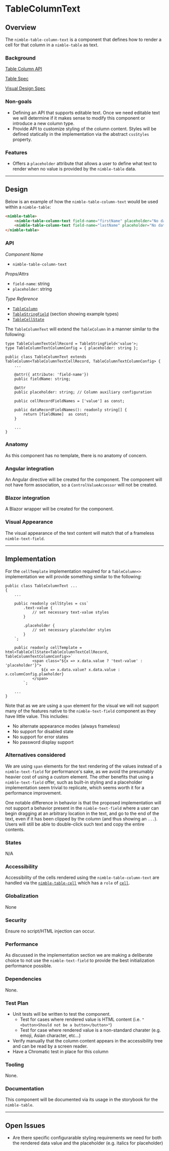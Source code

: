# TableColumnText

## Overview

The `nimble-table-column-text` is a component that defines how to render a cell for that column in a `nimble-table` as text.

### Background

[Table Column API](../table-columns-hld.md)

[Table Spec](../README.md)

[Visual Design Spec](https://xd.adobe.com/view/5b476816-dad1-4671-b20a-efe796631c72-0e14/specs/)

### Non-goals

-   Defining an API that supports editable text. Once we need editable text we will determine if it makes sense to modify this component or introduce a new column type.
-   Provide API to customize styling of the column content. Styles will be defined statically in the implementation via the abstract `cssStyles` property.

### Features

-   Offers a `placeholder` attribute that allows a user to define what text to render when no value is provided by the `nimble-table` data.

---

## Design

Below is an example of how the `nimble-table-column-text` would be used within a `nimble-table`:

```HTML
<nimble-table>
    <nimble-table-column-text field-name="firstName" placeholder="No data">First Name</nimble-table-column-text-field>
    <nimble-table-column-text field-name="lastName" placeholder="No data">Last Name</nimble-table-column-text-field>
</nimble-table>
```

### API

_Component Name_

-   `nimble-table-column-text`

_*Props/Attrs*_

-   `field-name`: string
-   `placeholder`: string

_Type Reference_

-   [`TableColumn`](../table-columns-hld.md#tablecolumn)
-   [`TableStringField`](https://github.com/ni/nimble/blob/main/packages/nimble-components/src/table/specs/table-data-api.md#implementation--design) (section showing example types)
-   [`TableCellState`](../table-columns-hld.md#tablecellstate-interface)

The `TableColumnText` will extend the `TableColumn` in a manner similar to the following:

```TS
type TableColumnTextCellRecord = TableStringField<'value'>;
type TableColumnTextColumnConfig = { placeholder: string };

public class TableColumnText extends TableColumn<TableColumnTextCellRecord, TableColumnTextColumnConfig> {
    ...

    @attr({ attribute: 'field-name'})
    public fieldName: string;

    @attr
    public placeholder: string; // Column auxiliary configuration

    public cellRecordFieldNames = ['value'] as const;

    public dataRecordFieldNames(): readonly string[] {
        return [fieldName]  as const;
    }

    ...
}
```

### Anatomy

As this component has no template, there is no anatomy of concern.

### Angular integration

An Angular directive will be created for the component. The component will not have form association, so a `ControlValueAccessor` will not be created.

### Blazor integration

A Blazor wrapper will be created for the component.

### Visual Appearance

The visual appearance of the text content will match that of a frameless `nimble-text-field`.

---

## Implementation

For the `cellTemplate` implementation required for a `TableColumn<>` implementation we will provide something similar to the following:

```TS
public class TableColumnText ...
{
    ...

    public readonly cellStyles = css`
        .text-value {
            // set necessary text-value styles
        }

        .placeholder {
            // set necessary placeholder styles
        }
    `;

    public readonly cellTemplate = html<TableCellState<TableColumnTextCellRecord, TableColumnTextColumnConfig>>`
            <span class="${x => x.data.value ? 'text-value' : 'placeholder'}">
                ${x => x.data.value? x.data.value : x.columnConfig.plaeholder}
            </span>
        `;

    ...
}
```

Note that as we are using a `span` element for the visual we will not support many of the features native to the `nimble-text-field` component as they have little value. This includes:

-   No alternate appearance modes (always frameless)
-   No support for disabled state
-   No support for error states
-   No password display support

### Alternatives considered

We are using `span` elements for the text rendering of the values instead of a `nimble-text-field` for performance's sake, as we avoid the presumably heavier cost of using a custom element. The other benefits that using a `nimble-text-field` offer, such as built-in styling and a placeholder implementation seem trivial to replicate, which seems worth it for a performance improvement.

One notable difference in behavior is that the proposed implementation will not support a behavior present in the `nimble-text-field` where a user can begin dragging at an arbitrary location in the text, and go to the end of the text, even if it has been clipped by the column (and thus showing an `...`). Users will still be able to double-click such text and copy the entire contents.

### States

N/A

### Accessibility

Accessibility of the cells rendered using the `nimble-table-column-text` are handled via the [`nimble-table-cell`](https://github.com/ni/nimble/blob/f663c38741e731bef91aa58e8fb2d1cec653b679/packages/nimble-components/src/table/components/cell/template.ts#L6) which has a `role` of [`cell`](https://w3c.github.io/aria/#cell).

### Globalization

None

### Security

Ensure no script/HTML injection can occur.

### Performance

As discussed in the implementation section we are making a deliberate choice to not use the `nimble-text-field` to provide the best initialization performance possible.

### Dependencies

None.

### Test Plan

-   Unit tests will be written to test the component.
    -   Test for cases where rendered value is HTML content (i.e. `"<button>Should not be a button</button>"`)
    -   Test for case where rendered value is a non-standard charater (e.g. emoji, Asian character, etc...)
-   Verify manually that the column content appears in the accessibility tree and can be read by a screen reader.
-   Have a Chromatic test in place for this column

### Tooling

None.

### Documentation

This component will be documented via its usage in the storybook for the `nimble-table`.

---

## Open Issues

-   Are there specific configurarable styling requirements we need for both the rendered data value and the placeholder (e.g. italics for placeholder)
